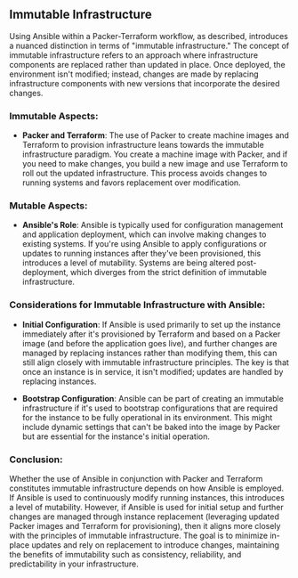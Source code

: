 ## Immutable Infrastructure

Using Ansible within a Packer-Terraform workflow, as described, introduces a nuanced distinction in terms of "immutable infrastructure." The concept of immutable infrastructure refers to an approach where infrastructure components are replaced rather than updated in place. Once deployed, the environment isn't modified; instead, changes are made by replacing infrastructure components with new versions that incorporate the desired changes.

### Immutable Aspects:
- **Packer and Terraform**: The use of Packer to create machine images and Terraform to provision infrastructure leans towards the immutable infrastructure paradigm. You create a machine image with Packer, and if you need to make changes, you build a new image and use Terraform to roll out the updated infrastructure. This process avoids changes to running systems and favors replacement over modification.

### Mutable Aspects:
- **Ansible's Role**: Ansible is typically used for configuration management and application deployment, which can involve making changes to existing systems. If you're using Ansible to apply configurations or updates to running instances after they've been provisioned, this introduces a level of mutability. Systems are being altered post-deployment, which diverges from the strict definition of immutable infrastructure.

### Considerations for Immutable Infrastructure with Ansible:
- **Initial Configuration**: If Ansible is used primarily to set up the instance immediately after it's provisioned by Terraform and based on a Packer image (and before the application goes live), and further changes are managed by replacing instances rather than modifying them, this can still align closely with immutable infrastructure principles. The key is that once an instance is in service, it isn't modified; updates are handled by replacing instances.
  
- **Bootstrap Configuration**: Ansible can be part of creating an immutable infrastructure if it's used to bootstrap configurations that are required for the instance to be fully operational in its environment. This might include dynamic settings that can't be baked into the image by Packer but are essential for the instance's initial operation.

### Conclusion:
Whether the use of Ansible in conjunction with Packer and Terraform constitutes immutable infrastructure depends on how Ansible is employed. If Ansible is used to continuously modify running instances, this introduces a level of mutability. However, if Ansible is used for initial setup and further changes are managed through instance replacement (leveraging updated Packer images and Terraform for provisioning), then it aligns more closely with the principles of immutable infrastructure. The goal is to minimize in-place updates and rely on replacement to introduce changes, maintaining the benefits of immutability such as consistency, reliability, and predictability in your infrastructure.
